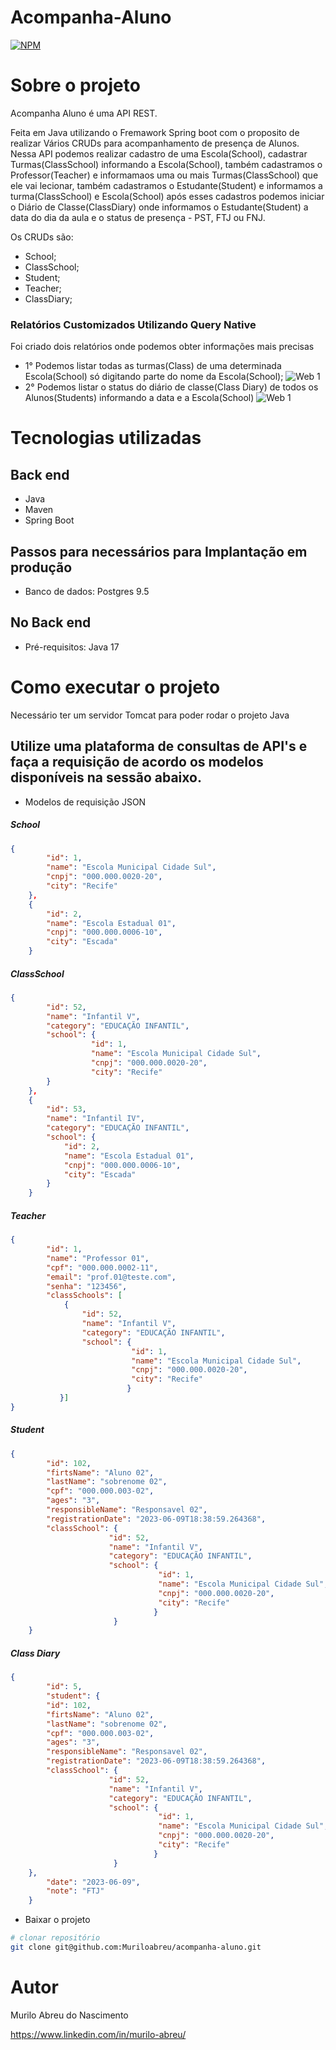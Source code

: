 # Acompanha-Aluno
 

[![NPM](https://img.shields.io/npm/l/react)](https://github.com/Muriloabreu/acompanha-aluno/blob/main/LICENSE) 

# Sobre o projeto


Acompanha Aluno é uma API REST.

Feita em Java utilizando o Fremawork Spring boot com o proposito de realizar Vários CRUDs para acompanhamento de presença de Alunos.
Nessa API podemos realizar cadastro de uma Escola(School), cadastrar Turmas(ClassSchool) informando a Escola(School), também cadastramos o Professor(Teacher) e informamaos uma ou mais Turmas(ClassSchool) que ele vai lecionar, também cadastramos o Estudante(Student) e informamos a turma(ClassSchool) e Escola(School) após esses cadastros podemos iniciar o Diário de Classe(ClassDiary) onde informamos o Estudante(Student) a data do dia da aula e o status de presença - PST, FTJ ou FNJ.

Os CRUDs são:
- School; 
- ClassSchool; 
- Student;
- Teacher; 
- ClassDiary;

### Relatórios Customizados Utilizando Query Native
Foi criado dois relatórios onde podemos obter informações mais precisas
- 1° Podemos listar todas as turmas(Class) de uma determinada Escola(School) só digitando parte do nome da Escola(School);
![Web 1](https://github.com/Muriloabreu/db-assets/blob/main/print_agendador/Tela_listagem)
- 2° Podemos listar o status do diário de classe(Class Diary) de todos os Alunos(Students) informando a data e a Escola(School)
![Web 1](https://github.com/Muriloabreu/db-assets/blob/main/print_agendador/Tela_listagem)

# Tecnologias utilizadas
## Back end
- Java
- Maven
- Spring Boot


## Passos para necessários para Implantação em produção

- Banco de dados: Postgres 9.5

## No Back end
- Pré-requisitos: Java 17

# Como executar o projeto

Necessário ter um servidor Tomcat para poder rodar o projeto Java

##  Utilize uma plataforma de consultas de API's e faça a requisição de acordo os modelos disponíveis na sessão abaixo.
</code></pre>
 - Modelos de requisição JSON
</p>

</P>
<h5>School</h5>

```json
{
        "id": 1,
        "name": "Escola Municipal Cidade Sul",
        "cnpj": "000.000.0020-20",
        "city": "Recife"
    },
    {
        "id": 2,
        "name": "Escola Estadual 01",
        "cnpj": "000.000.0006-10",
        "city": "Escada"
    }
```
</p>
<h5>ClassSchool</h5>

```json
{
        "id": 52,
        "name": "Infantil V",
        "category": "EDUCAÇÃO INFANTIL",
        "school": {
                  "id": 1,
                  "name": "Escola Municipal Cidade Sul",
                  "cnpj": "000.000.0020-20",
                  "city": "Recife"
        }
    },
    {
        "id": 53,
        "name": "Infantil IV",
        "category": "EDUCAÇÃO INFANTIL",
        "school": {
            "id": 2,
            "name": "Escola Estadual 01",
            "cnpj": "000.000.0006-10",
            "city": "Escada"
        }
    }
```
</p>
<h5>Teacher</h5>

```json
{
        "id": 1,
        "name": "Professor 01",
        "cpf": "000.000.0002-11",
        "email": "prof.01@teste.com",
        "senha": "123456",
        "classSchools": [
            {
                "id": 52,
                "name": "Infantil V",
                "category": "EDUCAÇÃO INFANTIL",
                "school": {
                           "id": 1,
                           "name": "Escola Municipal Cidade Sul",
                           "cnpj": "000.000.0020-20",
                           "city": "Recife"
                          }
           }]      
}
```
</p>
</p>

<h5>Student</h5>

```json
{
        "id": 102,
        "firtsName": "Aluno 02",
        "lastName": "sobrenome 02",
        "cpf": "000.000.003-02",
        "ages": "3",
        "responsibleName": "Responsavel 02",
        "registrationDate": "2023-06-09T18:38:59.264368",
        "classSchool": {
                      "id": 52,
                      "name": "Infantil V",
                      "category": "EDUCAÇÃO INFANTIL",
                      "school": {
                                 "id": 1,
                                 "name": "Escola Municipal Cidade Sul",
                                 "cnpj": "000.000.0020-20",
                                 "city": "Recife"
                                }
                       }
    }
```
</p>
</p>
<h5>Class Diary </h5>

```json
{
        "id": 5,
        "student": {
        "id": 102,
        "firtsName": "Aluno 02",
        "lastName": "sobrenome 02",
        "cpf": "000.000.003-02",
        "ages": "3",
        "responsibleName": "Responsavel 02",
        "registrationDate": "2023-06-09T18:38:59.264368",
        "classSchool": {
                      "id": 52,
                      "name": "Infantil V",
                      "category": "EDUCAÇÃO INFANTIL",
                      "school": {
                                 "id": 1,
                                 "name": "Escola Municipal Cidade Sul",
                                 "cnpj": "000.000.0020-20",
                                 "city": "Recife"
                                }
                       }
    },
        "date": "2023-06-09",
        "note": "FTJ"
    }
```
</p>
</p>

- Baixar o projeto

```bash
# clonar repositório
git clone git@github.com:Muriloabreu/acompanha-aluno.git

```

# Autor

Murilo Abreu do Nascimento

https://www.linkedin.com/in/murilo-abreu/
